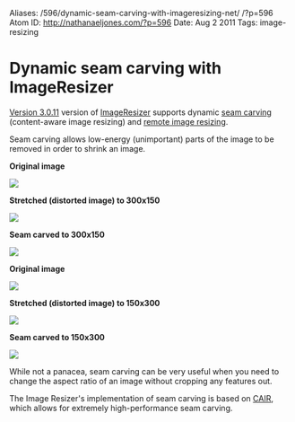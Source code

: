 Aliases: /596/dynamic-seam-carving-with-imageresizing-net/ /?p=596
Atom ID: http://nathanaeljones.com/?p=596
Date: Aug 2 2011
Tags: image-resizing

# Dynamic seam carving with ImageResizer

[Version 3.0.11](http://imageresizing.net/releases/3-0-11) version of [ImageResizer](http://imageresizing.net) supports dynamic [seam carving](http://en.wikipedia.org/wiki/Seam_carving) (content-aware image resizing) and [remote image resizing](http://imageresizing.net/plugins/remotereader).


Seam carving allows low-energy (unimportant) parts of the image to be removed in order to shrink an image.

**Original image**

<p>
  <img src="http://img.imageresizing.net/mountain.jpg;width=300"/>
</p>

<strong>Stretched (distorted image) to 300x150</strong>

<p>
  <img src="http://img.imageresizing.net/mountain.jpg;width=300;height=150;stretch=fill"/>
</p>


<strong>Seam carved to 300x150</strong>

<p>
  <img src="http://img.imageresizing.net/mountain.jpg;width=300;height=150;carve=true"/>
</p>

<strong>Original image</strong>

<p>
  <img src="http://img.imageresizing.net/night-bridge.jpg;width=300"/>
</p>

<strong>Stretched (distorted image) to 150x300</strong>

<p>
  <img src="http://img.imageresizing.net/night-bridge.jpg;width=150;height=300;stretch=fill"/>
</p>


<strong>Seam carved to 150x300</strong>

<p>
  <img src="http://img.imageresizing.net/night-bridge.jpg;width=150;height=300;carve=true"/>
</p>

While not a panacea, seam carving can be very useful when you need to change the aspect ratio of an image without cropping any features out. 

The Image Resizer's implementation of seam carving is based on  <a href="https://sites.google.com/site/brainrecall/cair">CAIR</a>, which allows for extremely high-performance seam carving.

